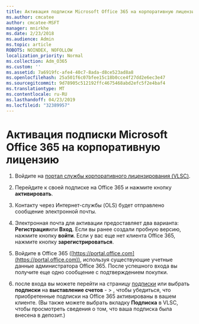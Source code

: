 ```yaml
---
title: Активация подписки Microsoft Office 365 на корпоративную лицензию
ms.author: cmcatee
author: cmcatee-MSFT
manager: mnirkhe
ms.date: 2/23/2018
ms.audience: Admin
ms.topic: article
ROBOTS: NOINDEX, NOFOLLOW
localization_priority: Normal
ms.collection: Adm_O365
ms.custom: ''
ms.assetid: 7a6919fc-afe4-40c7-8ada-d8ce523ad8a8
ms.openlocfilehash: 25a501f6c07bfee15c18b0cce4f27dd2e6ec3e47
ms.sourcegitcommit: 9d78905c512192ffc4675468abd2efc5f2e4baf4
ms.translationtype: MT
ms.contentlocale: ru-RU
ms.lasthandoff: 04/23/2019
ms.locfileid: "32389957"
---
```

# <a name="activating-a-microsoft-office-365-volume-license-subscription"></a>Активация подписки Microsoft Office 365 на корпоративную лицензию

1. Войдите на [портал службы корпоративного лицензирования (VLSC)](http://go.microsoft.com/fwlink/p/?LinkId=329762).
    
2. Перейдите к своей подписке на Office 365 и нажмите кнопку **активировать**.
    
3. Контакту через Интернет-службы (OLS) будет отправлено сообщение электронной почты.
    
4. Электронная почта для активации предоставляет два варианта: **Регистрация**или **Вход**. Если вы ранее создали пробную версию, нажмите кнопку **войти**. Если у вас еще нет клиента Office 365, нажмите кнопку **зарегистрироваться**.
    
5. Войдите в Office 365 ([https://portal.office.com](https://portal.office.com)), используя существующие учетные данные администратора Office 365. После успешного входа вы получите еще одно сообщение с подтверждением покупки.
    
6. после входа вы можете перейти на страницу [подписки](https://go.microsoft.com/fwlink/p/?linkid=842054) или выбрать **подписки** на **выставление счетов**  - \> , чтобы убедиться, что приобретенные подписки на Office 365 активированы в вашем клиенте. (Вы также можете выбрать вкладку **Подписка** в VLSC, чтобы просмотреть сведения о том, что ваша подписка была внесена в депозит.) 
    

